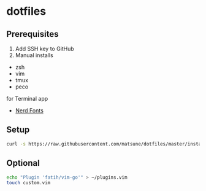# dotfiles
## Prerequisites
1. Add SSH key to GitHub
2. Manual installs

- zsh
- vim
- tmux
- peco


for Terminal app
- [Nerd Fonts](https://www.nerdfonts.com/)

## Setup
```sh
curl -s https://raw.githubusercontent.com/matsune/dotfiles/master/install.sh | sh
```

## Optional
```sh
echo "Plugin 'fatih/vim-go'" > ~/plugins.vim
touch custom.vim
```
